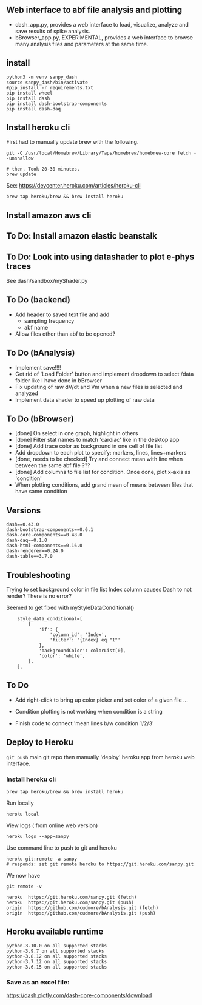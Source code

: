 ## Web interface to abf file analysis and plotting

 - dash_app.py, provides a web interface to load, visualize, analyze and save results of spike analysis.
 - bBrowser_app.py, EXPERIMENTAL, provides a web interface to browse many analysis files and parameters at the same time.

## install

```
python3 -m venv sanpy_dash
source sanpy_dash/bin/activate
#pip install -r requirements.txt
pip install wheel
pip install dash
pip install dash-bootstrap-components
pip install dash-daq
```

## Install heroku cli

First had to manually update brew with the following.

```
git -C /usr/local/Homebrew/Library/Taps/homebrew/homebrew-core fetch --unshallow

# then, Took 20-30 minutes.
brew update
```

See: https://devcenter.heroku.com/articles/heroku-cli
```
brew tap heroku/brew && brew install heroku
```

## Install amazon aws cli

## To Do: Install amazon elastic beanstalk

## To Do: Look into using datashader to plot e-phys traces

See dash/sandbox/myShader.py

## To Do (backend)

 - Add header to saved text file and add
     - sampling frequency
     - abf name
 - Allow files other than abf to be opened?

## To Do (bAnalysis)

 - Implement save!!!!
 - Get rid of 'Load Folder' button and implement dropdown to select /data folder like I have done in bBrowser
 - Fix updating of raw dV/dt and Vm when a new files is selected and analyzed
 - Implement data shader to speed up plotting of raw data

## To Do (bBrowser)

 - [done] On select in one graph, highlight in others
 - [done] Filter stat names to match 'cardiac' like in the desktop app
 - [done] Add trace color as background in one cell of file list
 - Add dropdown to each plot to specify: markers, lines, lines+markers
 - [done, needs to be checked] Try and connect mean with line when between the same abf file ???
 - [done] Add columns to file list for condition. Once done, plot x-axis as 'condition'
 - When plotting conditions, add grand mean of means between files that have same condition

## Versions

```
dash==0.43.0
dash-bootstrap-components==0.6.1
dash-core-components==0.48.0
dash-daq==0.1.0
dash-html-components==0.16.0
dash-renderer==0.24.0
dash-table==3.7.0
```

## Troubleshooting

Trying to set background color in file list Index column causes Dash to not render? There is no error?

Seemed to get fixed with myStyleDataConditional()

```
	style_data_conditional=[
	    {
	        'if': {
	            'column_id': 'Index',
	            'filter': '{Index} eq "1"'
	        },
	        'backgroundColor': colorList[0],
	        'color': 'white',
	    },
	],
```

## To Do

 - Add right-click to bring up color picker and set color of a given file ...
 - Condition plotting is not working when condition is a string

 - Finish code to connect 'mean lines b/w condition 1/2/3'

## Deploy to Heroku

`git push` main git repo then manually 'deploy' heroku app from heroku web interface.


### Install heroku cli

```
brew tap heroku/brew && brew install heroku
```

Run locally

```
heroku local
```

View logs ( from online web version)

```
heroku logs --app=sanpy
```

Use command line to push to git and heroku

```
heroku git:remote -a sanpy
# responds: set git remote heroku to https://git.heroku.com/sanpy.git
```

We now have

```
git remote -v

heroku	https://git.heroku.com/sanpy.git (fetch)
heroku	https://git.heroku.com/sanpy.git (push)
origin	https://github.com/cudmore/bAnalysis.git (fetch)
origin	https://github.com/cudmore/bAnalysis.git (push)
```

## Heroku available runtime

```
python-3.10.0 on all supported stacks
python-3.9.7 on all supported stacks
python-3.8.12 on all supported stacks
python-3.7.12 on all supported stacks
python-3.6.15 on all supported stacks
```

### Save as an excel file:

https://dash.plotly.com/dash-core-components/download
